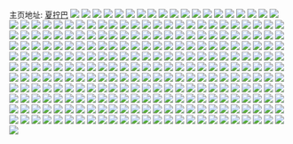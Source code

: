 主页地址: [夏拧巴](https://weibo.com/u/1822581193) 
![](https://wx4.sinaimg.cn/mw2000/6ca261c9ly1h9qlx9ss6xj20u0140qcn.jpg) 
![](https://wx4.sinaimg.cn/mw2000/6ca261c9ly1h9aac4j966j20n009lq3p.jpg) 
![](https://wx4.sinaimg.cn/mw2000/6ca261c9ly1h9aac4w2luj20u01hc4b4.jpg) 
![](https://wx4.sinaimg.cn/mw2000/6ca261c9ly1h9aac42l3dj20u01hcwrz.jpg) 
![](https://wx4.sinaimg.cn/mw2000/6ca261c9ly1h9aac58qmsj20n014qn0k.jpg) 
![](https://wx4.sinaimg.cn/mw2000/6ca261c9ly1h983s1e9cnj20u01hctma.jpg) 
![](https://wx4.sinaimg.cn/mw2000/6ca261c9ly1h983s1tjj8j20u01hcdru.jpg) 
![](https://wx4.sinaimg.cn/mw2000/6ca261c9ly1h983s0pmq3j20sg0lcn0m.jpg) 
![](https://wx4.sinaimg.cn/mw2000/6ca261c9ly1h983s2292dj20rs0kuq67.jpg) 
![](https://wx4.sinaimg.cn/mw2000/6ca261c9ly1h8sz9ukrclj21sc2dsh5a.jpg) 
![](https://wx4.sinaimg.cn/mw2000/6ca261c9ly1h8f7nd6ftsj20u01swdol.jpg) 
![](https://wx4.sinaimg.cn/mw2000/6ca261c9ly1h8f7neufgwj20u01sw7ba.jpg) 
![](https://wx4.sinaimg.cn/mw2000/6ca261c9ly1h8c3g30er0j23402c0kjm.jpg) 
![](https://wx4.sinaimg.cn/mw2000/6ca261c9ly1h8c3g3ulhqj20zg0zgqf2.jpg) 
![](https://wx4.sinaimg.cn/mw2000/6ca261c9ly1h8c3g0savvj23402c0hdv.jpg) 
![](https://wx4.sinaimg.cn/mw2000/6ca261c9ly1h8c3hkuafnj23402c0qv7.jpg) 
![](https://wx4.sinaimg.cn/mw2000/6ca261c9ly1h8c2v89jb3j21cs0rftlz.jpg) 
![](https://wx4.sinaimg.cn/mw2000/6ca261c9ly1h8bjxy1wlrj20zg1ba43i.jpg) 
![](https://wx4.sinaimg.cn/mw2000/6ca261c9ly1h8bjxxs83sj20n01ds1f6.jpg) 
![](https://wx4.sinaimg.cn/mw2000/6ca261c9ly1h8ag3rp6gkj20mw11y77z.jpg) 
![](https://wx4.sinaimg.cn/mw2000/6ca261c9ly1h83vv00fd3j20u0140tsi.jpg) 
![](https://wx4.sinaimg.cn/mw2000/6ca261c9ly1h83812s4gkj20u0140dmj.jpg) 
![](https://wx4.sinaimg.cn/mw2000/6ca261c9ly1h83812arzcj20u0140gsk.jpg) 
![](https://wx4.sinaimg.cn/mw2000/6ca261c9ly1h83813m7h1j20t51fsaih.jpg) 
![](https://wx4.sinaimg.cn/mw2000/6ca261c9ly1h81mnaukl7j20u00u0gqh.jpg) 
![](https://wx4.sinaimg.cn/mw2000/6ca261c9ly1h81mcagcboj20u01sy4c4.jpg) 
![](https://wx4.sinaimg.cn/mw2000/6ca261c9ly1h81mcaym8lj21hw0tz497.jpg) 
![](https://wx4.sinaimg.cn/mw2000/6ca261c9ly1h7wzmitrtyj20g107tt90.jpg) 
![](https://wx4.sinaimg.cn/mw2000/6ca261c9ly1h7wzmilz0mj20n00etjth.jpg) 
![](https://wx4.sinaimg.cn/mw2000/6ca261c9ly1h7u6uvwieoj22c03401kz.jpg) 
![](https://wx4.sinaimg.cn/mw2000/6ca261c9ly1h7np4u53qoj20op0yrgx4.jpg) 
![](https://wx4.sinaimg.cn/mw2000/6ca261c9ly1h7np4vmpyuj21d82gfe81.jpg) 
![](https://wx4.sinaimg.cn/mw2000/6ca261c9ly1h7np4w1q17j20py0ylwp6.jpg) 
![](https://wx4.sinaimg.cn/mw2000/6ca261c9ly1h7m7s1bkcaj20u01jj7co.jpg) 
![](https://wx4.sinaimg.cn/mw2000/6ca261c9ly1h7m7sc4ib1j20u01sx7ew.jpg) 
![](https://wx4.sinaimg.cn/mw2000/6ca261c9ly1h7egfl4272j20n00n0acx.jpg) 
![](https://wx4.sinaimg.cn/mw2000/6ca261c9ly1h7e01mba54j20sv1fbwp7.jpg) 
![](https://wx4.sinaimg.cn/mw2000/6ca261c9ly1h7dcpe7cjrj20s21dx41q.jpg) 
![](https://wx4.sinaimg.cn/mw2000/6ca261c9ly1h77gkuvxu2j22c02c0qv5.jpg) 
![](https://wx4.sinaimg.cn/mw2000/6ca261c9gy1h76ahq0wu2j21hc0u0n4c.jpg) 
![](https://wx4.sinaimg.cn/mw2000/6ca261c9ly1h758ow74kaj23402c0b2b.jpg) 
![](https://wx4.sinaimg.cn/mw2000/6ca261c9ly1h745hmvog1j20j00hnwen.jpg) 
![](https://wx4.sinaimg.cn/mw2000/6ca261c9ly1h6v0y6s5mwj20jz0lbt9h.jpg) 
![](https://wx4.sinaimg.cn/mw2000/6ca261c9ly1h6tfveoxzlj20r61ccgsi.jpg) 
![](https://wx4.sinaimg.cn/mw2000/6ca261c9ly1h6s1d5rgpaj225b2v3gzr.jpg) 
![](https://wx4.sinaimg.cn/mw2000/6ca261c9ly1h6mltjdpv3j22742xwe82.jpg) 
![](https://wx4.sinaimg.cn/mw2000/6ca261c9ly1h6mltiel9vj216o1kwx1g.jpg) 
![](https://wx4.sinaimg.cn/mw2000/6ca261c9ly1h6mltks000j216n1kw7mz.jpg) 
![](https://wx4.sinaimg.cn/mw2000/6ca261c9ly1h6mltk7l0dj22622w2x6p.jpg) 
![](https://wx4.sinaimg.cn/mw2000/6ca261c9ly1h6eh6sdpqqj226u2x4x6d.jpg) 
![](https://wx4.sinaimg.cn/mw2000/6ca261c9ly1h6eh6tuty8j220h35sqv5.jpg) 
![](https://wx4.sinaimg.cn/mw2000/6ca261c9ly1h6eh6rfqv3j225g2vab29.jpg) 
![](https://wx4.sinaimg.cn/mw2000/6ca261c9ly1h6eh6v6o1nj224v2uh7wh.jpg) 
![](https://wx4.sinaimg.cn/mw2000/6ca261c9ly1h5mquwyqq9j20sj1eptfu.jpg) 
![](https://wx4.sinaimg.cn/mw2000/6ca261c9ly1h58txng9ylj21d82h81kx.jpg) 
![](https://wx4.sinaimg.cn/mw2000/6ca261c9ly1h58txo0hqsj20qr0sggv8.jpg) 
![](https://wx4.sinaimg.cn/mw2000/6ca261c9ly1h58txogh3zj20n018zn53.jpg) 
![](https://wx4.sinaimg.cn/mw2000/6ca261c9ly1h58hic11paj20n00fsdh5.jpg) 
![](https://wx4.sinaimg.cn/mw2000/6ca261c9ly1h51t12xajlj20ps1hcjwf.jpg) 
![](https://wx4.sinaimg.cn/mw2000/6ca261c9ly1h51t13bcfbj216o1kwdwm.jpg) 
![](https://wx4.sinaimg.cn/mw2000/6ca261c9ly1h51t13q3mdj216o1kwasf.jpg) 
![](https://wx4.sinaimg.cn/mw2000/6ca261c9ly1h4sqbk5dhpj215b0u046q.jpg) 
![](https://wx4.sinaimg.cn/mw2000/6ca261c9ly1h4sqbl8er2j21400u0wmk.jpg) 
![](https://wx4.sinaimg.cn/mw2000/6ca261c9ly1h4sqf4z0qoj216r0si0zs.jpg) 
![](https://wx4.sinaimg.cn/mw2000/6ca261c9ly1h4sqf4p5psj21910u0wqt.jpg) 
![](https://wx4.sinaimg.cn/mw2000/6ca261c9ly1h4sqf59kkjj215e0rktjx.jpg) 
![](https://wx4.sinaimg.cn/mw2000/6ca261c9ly1h4sqf5jstgj21400u0114.jpg) 
![](https://wx4.sinaimg.cn/mw2000/6ca261c9ly1h4sqf69n7cj21900u0n9d.jpg) 
![](https://wx4.sinaimg.cn/mw2000/6ca261c9ly1h4sqf6pjo3j21400u0gtt.jpg) 
![](https://wx4.sinaimg.cn/mw2000/6ca261c9ly1h4sqf7t8m0j21910u0wny.jpg) 
![](https://wx4.sinaimg.cn/mw2000/6ca261c9ly1h4iif7w3g5j22c03407wj.jpg) 
![](https://wx4.sinaimg.cn/mw2000/6ca261c9ly1h4iif9lnubj21o0280npd.jpg) 
![](https://wx4.sinaimg.cn/mw2000/6ca261c9ly1h4g0r29bqnj20s7141ap5.jpg) 
![](https://wx4.sinaimg.cn/mw2000/6ca261c9ly1h3wq6xh4kmj20p50kwtco.jpg) 
![](https://wx4.sinaimg.cn/mw2000/6ca261c9ly1h3u8h30xgij21ex2197wh.jpg) 
![](https://wx4.sinaimg.cn/mw2000/6ca261c9ly1h3u8h6m7b2j20u00v7dhv.jpg) 
![](https://wx4.sinaimg.cn/mw2000/6ca261c9ly1h3o9qq3o01j20u01hcdpy.jpg) 
![](https://wx4.sinaimg.cn/mw2000/6ca261c9ly1h3o9qqcv3xj20jg0elq3w.jpg) 
![](https://wx4.sinaimg.cn/mw2000/6ca261c9ly1h3o9qpmby5j20u0140147.jpg) 
![](https://wx4.sinaimg.cn/mw2000/6ca261c9ly1h2m88kydmhj20u014048q.jpg) 
![](https://wx4.sinaimg.cn/mw2000/6ca261c9ly1h2m88lb06vj20u01407dt.jpg) 
![](https://wx4.sinaimg.cn/mw2000/6ca261c9ly1h2m4qtkiucj20u0140aj5.jpg) 
![](https://wx4.sinaimg.cn/mw2000/6ca261c9ly1h2m4qtwea4j20u014048u.jpg) 
![](https://wx4.sinaimg.cn/mw2000/6ca261c9ly1h2m4qu8gq6j20u0140aj5.jpg) 
![](https://wx4.sinaimg.cn/mw2000/6ca261c9ly1h2m4qsxjopj20u0140qcx.jpg) 
![](https://wx4.sinaimg.cn/mw2000/6ca261c9ly1h2m4quwl5mj20u0140dpv.jpg) 
![](https://wx4.sinaimg.cn/mw2000/6ca261c9ly1h2jxssinwrj2102159dqt.jpg) 
![](https://wx4.sinaimg.cn/mw2000/6ca261c9ly1h2jxsu2n2ij21he1he1kx.jpg) 
![](https://wx4.sinaimg.cn/mw2000/6ca261c9ly1h2buh3jsf5j22c0340kjn.jpg) 
![](https://wx4.sinaimg.cn/mw2000/6ca261c9ly1h2buh15mngj21o0280hdt.jpg) 
![](https://wx4.sinaimg.cn/mw2000/6ca261c9ly1h1m17oxd0lj20hs0toarn.jpg) 
![](https://wx4.sinaimg.cn/mw2000/6ca261c9ly1h1ixnvqj4xj20u0140te7.jpg) 
![](https://wx4.sinaimg.cn/mw2000/6ca261c9ly1h1ixnwnns6j20u0140gtp.jpg) 
![](https://wx4.sinaimg.cn/mw2000/6ca261c9ly1h1ixoi5e05j20u0140446.jpg) 
![](https://wx4.sinaimg.cn/mw2000/6ca261c9ly1h1gljsjdkij20wq0u0jtx.jpg) 
![](https://wx4.sinaimg.cn/mw2000/6ca261c9ly1h1ez0ztbtlj20n00ty76p.jpg) 
![](https://wx4.sinaimg.cn/mw2000/6ca261c9ly1h17ttqaajlj20u00u079q.jpg) 
![](https://wx4.sinaimg.cn/mw2000/6ca261c9ly1h15lj5ok5sj20n00jswgp.jpg) 
![](https://wx4.sinaimg.cn/mw2000/6ca261c9ly1h13r4hadh7j21o0280e81.jpg) 
![](https://wx4.sinaimg.cn/mw2000/6ca261c9ly1h13r4iw9x5j21o0280e81.jpg) 
![](https://wx4.sinaimg.cn/mw2000/6ca261c9ly1h12eh2h4abj20n00g9dhe.jpg) 
![](https://wx4.sinaimg.cn/mw2000/6ca261c9ly1h10erhxehpj20n00dy0tw.jpg) 
![](https://wx4.sinaimg.cn/mw2000/6ca261c9ly1h10erih6kxj20n00csab4.jpg) 
![](https://wx4.sinaimg.cn/mw2000/6ca261c9ly1h10erhei38j20n00iegnp.jpg) 
![](https://wx4.sinaimg.cn/mw2000/6ca261c9ly1h10erjagosj20n00fa75h.jpg) 
![](https://wx4.sinaimg.cn/mw2000/6ca261c9ly1h10erlc9p5j20n00seju0.jpg) 
![](https://wx4.sinaimg.cn/mw2000/6ca261c9ly1h0ywq6lgr5j20p118jah8.jpg) 
![](https://wx4.sinaimg.cn/mw2000/6ca261c9ly1h0xz970cwsj20u00u07c0.jpg) 
![](https://wx4.sinaimg.cn/mw2000/6ca261c9ly1h0xz97ugsnj20u0140dpi.jpg) 
![](https://wx4.sinaimg.cn/mw2000/6ca261c9ly1h0xz98a74qj20u01407f0.jpg) 
![](https://wx4.sinaimg.cn/mw2000/6ca261c9ly1h0xz98uocjj20u0140tog.jpg) 
![](https://wx4.sinaimg.cn/mw2000/6ca261c9ly1h0wt72tw0tj20n00jgacw.jpg) 
![](https://wx4.sinaimg.cn/mw2000/6ca261c9ly1h0wt73ka9ej20u01hc4e1.jpg) 
![](https://wx4.sinaimg.cn/mw2000/6ca261c9ly1h0v3qjgg2zj20u00vpmzm.jpg) 
![](https://wx4.sinaimg.cn/mw2000/6ca261c9ly1h0ty03aalpj20n00x4ae1.jpg) 
![](https://wx4.sinaimg.cn/mw2000/6ca261c9ly1h0rsvkliabj20la0mqq6u.jpg) 
![](https://wx4.sinaimg.cn/mw2000/6ca261c9ly1h0rsvlxn2ij20u0140qg6.jpg) 
![](https://wx4.sinaimg.cn/mw2000/6ca261c9ly1h0qnep7yddj20jz0jw3yv.jpg) 
![](https://wx4.sinaimg.cn/mw2000/6ca261c9ly1h0qho89lvkj20p30ug451.jpg) 
![](https://wx4.sinaimg.cn/mw2000/6ca261c9ly1h0otwn3nv8j216o1kw7tg.jpg) 
![](https://wx4.sinaimg.cn/mw2000/6ca261c9ly1h0opxt4r9tj216o1kw1i0.jpg) 
![](https://wx4.sinaimg.cn/mw2000/6ca261c9ly1h0nrf57p7mj216o1kwavz.jpg) 
![](https://wx4.sinaimg.cn/mw2000/6ca261c9ly1h0nrf5i8lrj207c021dfo.jpg) 
![](https://wx4.sinaimg.cn/mw2000/6ca261c9ly1h0nje29bq1j20u0140q9u.jpg) 
![](https://wx4.sinaimg.cn/mw2000/6ca261c9ly1h0nje2plwij20u014045r.jpg) 
![](https://wx4.sinaimg.cn/mw2000/6ca261c9ly1h0nje397k7j20u0140tg5.jpg) 
![](https://wx4.sinaimg.cn/mw2000/6ca261c9ly1h0nje1k2upj20u0140wnc.jpg) 
![](https://wx4.sinaimg.cn/mw2000/6ca261c9ly1h0n5k5ost6j20u0140tgb.jpg) 
![](https://wx4.sinaimg.cn/mw2000/6ca261c9ly1h0n5k56430j21400u0qc4.jpg) 
![](https://wx4.sinaimg.cn/mw2000/6ca261c9ly1h0la9d2twdj21o02804qq.jpg) 
![](https://wx4.sinaimg.cn/mw2000/6ca261c9ly1h0la9atalxj21o0280x6p.jpg) 
![](https://wx4.sinaimg.cn/mw2000/6ca261c9ly1h0la9emv8gj21o0280e81.jpg) 
![](https://wx4.sinaimg.cn/mw2000/6ca261c9ly1h0la9f5ibjj21500ye489.jpg) 
![](https://wx4.sinaimg.cn/mw2000/6ca261c9ly1h0la9g31klj21o0280qv5.jpg) 
![](https://wx4.sinaimg.cn/mw2000/6ca261c9ly1h0kpapsleij22c0340u0z.jpg) 
![](https://wx4.sinaimg.cn/mw2000/6ca261c9ly1h0k6gx92inj20sg0hxmz5.jpg) 
![](https://wx4.sinaimg.cn/mw2000/6ca261c9ly1h0k1hfraovj20n00i5adx.jpg) 
![](https://wx4.sinaimg.cn/mw2000/6ca261c9ly1h0ioxen5e9j20k10azmyr.jpg) 
![](https://wx4.sinaimg.cn/mw2000/6ca261c9ly1h0ioy5o23jj20k40ibmyn.jpg) 
![](https://wx4.sinaimg.cn/mw2000/6ca261c9ly1h0go9nfg9zj22801o04qp.jpg) 
![](https://wx4.sinaimg.cn/mw2000/6ca261c9ly1h0go213nt1j21o0280hdt.jpg) 
![](https://wx4.sinaimg.cn/mw2000/6ca261c9ly1h0go21yai5j206o06odfu.jpg) 
![](https://wx4.sinaimg.cn/mw2000/6ca261c9ly1h0go22isghj22801o07wh.jpg) 
![](https://wx4.sinaimg.cn/mw2000/6ca261c9ly1h0fhe9aw3bj22801o0kjl.jpg) 
![](https://wx4.sinaimg.cn/mw2000/6ca261c9ly1h0fhec7f0vj22801o0hdt.jpg) 
![](https://wx4.sinaimg.cn/mw2000/6ca261c9ly1h0fhe7noi5j21o02807wh.jpg) 
![](https://wx4.sinaimg.cn/mw2000/6ca261c9ly1h0fhef8ze2j22801o04qp.jpg) 
![](https://wx4.sinaimg.cn/mw2000/6ca261c9ly1h0fhevdpzgj23402c07wi.jpg) 
![](https://wx4.sinaimg.cn/mw2000/6ca261c9ly1h0fhexbkm0j23402c0kjl.jpg) 
![](https://wx4.sinaimg.cn/mw2000/6ca261c9ly1h0ecxw5m3tj21xw2wvhdt.jpg) 
![](https://wx4.sinaimg.cn/mw2000/6ca261c9ly1h0ecxv5dipj21zt2zpb2a.jpg) 
![](https://wx4.sinaimg.cn/mw2000/6ca261c9ly1h0ecxy3tpij221631se82.jpg) 
![](https://wx4.sinaimg.cn/mw2000/6ca261c9ly1h0ecxz5ol6j21wr2v4x6p.jpg) 
![](https://wx4.sinaimg.cn/mw2000/6ca261c9ly1h0e7moomxej20n012w0wo.jpg) 
![](https://wx4.sinaimg.cn/mw2000/6ca261c9ly1h0e7mp4jcoj20n012yq6d.jpg) 
![](https://wx4.sinaimg.cn/mw2000/6ca261c9ly1h0e7mpg370j20cx0s0gno.jpg) 
![](https://wx4.sinaimg.cn/mw2000/6ca261c9ly1h0df5vxt53j20zk0k0n2l.jpg) 
![](https://wx4.sinaimg.cn/mw2000/6ca261c9ly1h0d9brhbynj21o02807wh.jpg) 
![](https://wx4.sinaimg.cn/mw2000/6ca261c9ly1h0d1jjeyiej20hs0fl405.jpg) 
![](https://wx4.sinaimg.cn/mw2000/6ca261c9ly1h0d1jkhlnwj22dc35sb2a.jpg) 
![](https://wx4.sinaimg.cn/mw2000/6ca261c9ly1h0bhd4nz49j20vc143q72.jpg) 
![](https://wx4.sinaimg.cn/mw2000/6ca261c9ly1h0bhdm674bj21o0280x6p.jpg) 
![](https://wx4.sinaimg.cn/mw2000/6ca261c9ly1h0ax6zxeobj21o0280x6p.jpg) 
![](https://wx4.sinaimg.cn/mw2000/6ca261c9ly1h0ax70nctdj21o0280e81.jpg) 
![](https://wx4.sinaimg.cn/mw2000/6ca261c9ly1h0ax6xyu7hj21o02807wh.jpg) 
![](https://wx4.sinaimg.cn/mw2000/6ca261c9ly1h0arxv1i6oj20n00q3ad1.jpg) 
![](https://wx4.sinaimg.cn/mw2000/6ca261c9ly1h09yrkw6iyj20mz0ztwjq.jpg) 
![](https://wx4.sinaimg.cn/mw2000/6ca261c9ly1h09q81rp66j20r71ceq9p.jpg) 
![](https://wx4.sinaimg.cn/mw2000/6ca261c9ly1h08mfdpbm1j20n00pg450.jpg) 
![](https://wx4.sinaimg.cn/mw2000/6ca261c9ly1h06ermai7mj20u01hcqce.jpg) 
![](https://wx4.sinaimg.cn/mw2000/6ca261c9ly1h03waxfko4j20u01hcgzn.jpg) 
![](https://wx4.sinaimg.cn/mw2000/6ca261c9ly1h03wb11hquj22dc35s7wk.jpg) 
![](https://wx4.sinaimg.cn/mw2000/6ca261c9ly1h03wawwkdij22dc35s7wk.jpg) 
![](https://wx4.sinaimg.cn/mw2000/6ca261c9ly1h03lh1x6gtj20k00zk7i5.jpg) 
![](https://wx4.sinaimg.cn/mw2000/6ca261c9ly1h02htf3zugj22ds1sc4qq.jpg) 
![](https://wx4.sinaimg.cn/mw2000/6ca261c9ly1h02htfnurjj20ca0cmgna.jpg) 
![](https://wx4.sinaimg.cn/mw2000/6ca261c9ly1h00k765syhj20ki0fc0xs.jpg) 
![](https://wx4.sinaimg.cn/mw2000/6ca261c9ly1gzwu4oiajkj20v908xwfn.jpg) 
![](https://wx4.sinaimg.cn/mw2000/6ca261c9ly1gzryswezz7j20n00lu0ud.jpg) 
![](https://wx4.sinaimg.cn/mw2000/6ca261c9ly1gzpzumbsajj21400u0wns.jpg) 
![](https://wx4.sinaimg.cn/mw2000/6ca261c9ly1gzpzumrkyaj21400u0n7u.jpg) 
![](https://wx4.sinaimg.cn/mw2000/6ca261c9ly1gznvm4xyi0j20n00medjm.jpg) 
![](https://wx4.sinaimg.cn/mw2000/6ca261c9ly1gzmsphprj5j20d109l3za.jpg) 
![](https://wx4.sinaimg.cn/mw2000/6ca261c9ly1gzmbklt76hj22ds2dsb29.jpg) 
![](https://wx4.sinaimg.cn/mw2000/6ca261c9ly1gzljemszwxj20n008mt9p.jpg) 
![](https://wx4.sinaimg.cn/mw2000/6ca261c9ly1gzjdmi11byj20u01hc4cr.jpg) 
![](https://wx4.sinaimg.cn/mw2000/6ca261c9ly1gzioz4xyjlj21sc2dsx6p.jpg) 
![](https://wx4.sinaimg.cn/mw2000/6ca261c9ly1gzipjwgahpj21sc2ds1ky.jpg) 
![](https://wx4.sinaimg.cn/mw2000/6ca261c9ly1gzghmmpj5bj20k00ocgqu.jpg) 
![](https://wx4.sinaimg.cn/mw2000/6ca261c9ly1gzgdt72zbej20mz0d7aar.jpg) 
![](https://wx4.sinaimg.cn/mw2000/6ca261c9ly1gzgdt78v1mj20mn0do74q.jpg) 
![](https://wx4.sinaimg.cn/mw2000/6ca261c9ly1gzfas9xko6j20n008umz3.jpg) 
![](https://wx4.sinaimg.cn/mw2000/6ca261c9ly1gzel4lip18j20jx08qwf9.jpg) 
![](https://wx4.sinaimg.cn/mw2000/6ca261c9ly1gzel4lqkkuj20n008t406.jpg) 
![](https://wx4.sinaimg.cn/mw2000/6ca261c9ly1gzel4l9w1jj20n00jgmym.jpg) 
![](https://wx4.sinaimg.cn/mw2000/6ca261c9ly1gzel7xdqqaj20n007v0ua.jpg) 
![](https://wx4.sinaimg.cn/mw2000/6ca261c9ly1gze9s3touxj21vi2ww1kz.jpg) 
![](https://wx4.sinaimg.cn/mw2000/6ca261c9ly1gze9s5bqozj22112n2x6q.jpg) 
![](https://wx4.sinaimg.cn/mw2000/6ca261c9ly1gze9s6skbnj21wr2gnhdu.jpg) 
![](https://wx4.sinaimg.cn/mw2000/6ca261c9ly1gze3woqn70j20dw0ijaf7.jpg) 
![](https://wx4.sinaimg.cn/mw2000/6ca261c9ly1gyxdegp027j21kw1kwb29.jpg) 
![](https://wx4.sinaimg.cn/mw2000/6ca261c9ly1gyxdehco37j21kw1kwh7h.jpg) 
![](https://wx4.sinaimg.cn/mw2000/6ca261c9ly1gyx9j8zfgjj20n00iq774.jpg) 
![](https://wx4.sinaimg.cn/mw2000/6ca261c9ly1gyx9j8qdvzj20n00j7gne.jpg) 
![](https://wx4.sinaimg.cn/mw2000/6ca261c9ly1gyx45p0jklj21kw1kw4qp.jpg) 
![](https://wx4.sinaimg.cn/mw2000/6ca261c9ly1gyx45pk6r3j21o01907o7.jpg) 
![](https://wx4.sinaimg.cn/mw2000/6ca261c9ly1gyiw7kshwuj20n00kb0ul.jpg) 
![](https://wx4.sinaimg.cn/mw2000/6ca261c9ly1gyfyxzw7haj20en0ghdif.jpg) 
![](https://wx4.sinaimg.cn/mw2000/6ca261c9ly1gyfyy0cu6dj20n00wado7.jpg) 
![](https://wx4.sinaimg.cn/mw2000/6ca261c9ly1gyfyy0qih2j20n00qtabr.jpg) 
![](https://wx4.sinaimg.cn/mw2000/6ca261c9ly1gyfyxzep0zj20ku0vpdol.jpg) 
![](https://wx4.sinaimg.cn/mw2000/6ca261c9ly1gyez819f1pj20n00sz0xn.jpg) 
![](https://wx4.sinaimg.cn/mw2000/6ca261c9ly1gy23xb3b6qj20k00cddgp.jpg) 
![](https://wx4.sinaimg.cn/mw2000/6ca261c9ly1gxp2bgjsttj21400u043c.jpg) 
![](https://wx4.sinaimg.cn/mw2000/6ca261c9ly1gxg4qqa48nj21sc2dse81.jpg) 
![](https://wx4.sinaimg.cn/mw2000/6ca261c9ly1gxeyqqvd3lj21bh16oe35.jpg) 
![](https://wx4.sinaimg.cn/mw2000/6ca261c9ly1gxeyqpr50cj21dq168qnr.jpg) 
![](https://wx4.sinaimg.cn/mw2000/6ca261c9ly1gxeyqruvgfj21ca16ox01.jpg) 
![](https://wx4.sinaimg.cn/mw2000/6ca261c9ly1gxeyqujenxj22id2c0hdu.jpg) 
![](https://wx4.sinaimg.cn/mw2000/6ca261c9ly1gxeyqw6aevj21aw16oe33.jpg) 
![](https://wx4.sinaimg.cn/mw2000/6ca261c9ly1gxeyqxve0uj21kw16oquj.jpg) 
![](https://wx4.sinaimg.cn/mw2000/6ca261c9ly1gxcofrkqi6j23402c0u0z.jpg) 
![](https://wx4.sinaimg.cn/mw2000/6ca261c9ly1gxbibc0nz0j23402c0u0x.jpg) 
![](https://wx4.sinaimg.cn/mw2000/6ca261c9ly1gxb8sev7o8j22c0340x6q.jpg) 
![](https://wx4.sinaimg.cn/mw2000/6ca261c9ly1gx5qe6h8yhj20u20ummzp.jpg) 
![](https://wx4.sinaimg.cn/mw2000/6ca261c9ly1gx43vrurxlj20qa1aqtn4.jpg) 
![](https://wx4.sinaimg.cn/mw2000/6ca261c9ly1gx43vs6owjj20qa1aqnc3.jpg) 
![](https://wx4.sinaimg.cn/mw2000/6ca261c9ly1gx27v8jepbj21kw16o4qp.jpg) 
![](https://wx4.sinaimg.cn/mw2000/6ca261c9ly1gx27v6x5zej21kw16o4qp.jpg) 
![](https://wx4.sinaimg.cn/mw2000/6ca261c9ly1gwzopovod0j21kw16okjl.jpg) 
![](https://wx4.sinaimg.cn/mw2000/6ca261c9ly1gwzopq7lthj21kw16onpd.jpg) 
![](https://wx4.sinaimg.cn/mw2000/6ca261c9ly1gwzopr8vjyj21kw16onpd.jpg) 
![](https://wx4.sinaimg.cn/mw2000/6ca261c9ly1gwzops8ekbj20sg1s04qp.jpg) 
![](https://wx4.sinaimg.cn/mw2000/6ca261c9ly1gwty8odlicj20n00cggm9.jpg) 
![](https://wx4.sinaimg.cn/mw2000/6ca261c9ly1gwpas6rz51j20n00f6wfm.jpg) 
![](https://wx4.sinaimg.cn/mw2000/6ca261c9ly1gwnvly40eej22c02c0e81.jpg) 
![](https://wx4.sinaimg.cn/mw2000/6ca261c9ly1gwly1rh2wyj226a2wd7st.jpg) 
![](https://wx4.sinaimg.cn/mw2000/6ca261c9ly1gwly1qb7fej21qr2j31kx.jpg) 
![](https://wx4.sinaimg.cn/mw2000/6ca261c9ly1gwly1sncmaj21yn2vrkgk.jpg) 
![](https://wx4.sinaimg.cn/mw2000/6ca261c9ly1gwly1u8f4fj22c03407wj.jpg) 
![](https://wx4.sinaimg.cn/mw2000/6ca261c9ly1gwly1wohfpj21sc2ds4qp.jpg) 
![](https://wx4.sinaimg.cn/mw2000/6ca261c9ly1gwly1vp4ddj22c03407wi.jpg) 
![](https://wx4.sinaimg.cn/mw2000/6ca261c9ly1gwkhb7feruj22c0340e81.jpg) 
![](https://wx4.sinaimg.cn/mw2000/6ca261c9ly1gwkhb8lqjij22c0340kjm.jpg) 
![](https://wx4.sinaimg.cn/mw2000/6ca261c9ly1gwkhbatpdaj22c0340qv7.jpg) 
![](https://wx4.sinaimg.cn/mw2000/6ca261c9ly1gwkhbcgf8dj23402c0qv5.jpg) 
![](https://wx4.sinaimg.cn/mw2000/6ca261c9ly1gwkheh7mvyj22ds1sckjl.jpg) 
![](https://wx4.sinaimg.cn/mw2000/6ca261c9ly1gwkchcza6ij21a91a9nmd.jpg) 
![](https://wx4.sinaimg.cn/mw2000/6ca261c9ly1gwjmkvw98wj22c02c04qp.jpg) 
![](https://wx4.sinaimg.cn/mw2000/6ca261c9ly1gwezb3p5esj22c0340qv5.jpg) 
![](https://wx4.sinaimg.cn/mw2000/6ca261c9ly1gwdkm8vo6rj21o0280b29.jpg) 
![](https://wx4.sinaimg.cn/mw2000/6ca261c9ly1gwdkm9wectj21o0280x6p.jpg) 
![](https://wx4.sinaimg.cn/mw2000/6ca261c9ly1gwdiks074yj20u01407cz.jpg) 
![](https://wx4.sinaimg.cn/mw2000/6ca261c9ly1gwbr1qtvk7j20xg0u2gou.jpg) 
![](https://wx4.sinaimg.cn/mw2000/6ca261c9ly1gw89y3hgx3j20j90gx0uf.jpg) 
![](https://wx4.sinaimg.cn/mw2000/6ca261c9ly1gw89y2vsauj20sg0iz0tp.jpg) 
![](https://wx4.sinaimg.cn/mw2000/6ca261c9ly1gw89y3urqsj20n00anwew.jpg) 
![](https://wx4.sinaimg.cn/mw2000/6ca261c9ly1gw6y7yk843j21400u04bb.jpg) 
![](https://wx4.sinaimg.cn/mw2000/6ca261c9ly1gw6y7yw73gj20n00q9jt3.jpg) 
![](https://wx4.sinaimg.cn/mw2000/6ca261c9ly1gw6y7zbv14j20n00hxgmo.jpg) 
![](https://wx4.sinaimg.cn/mw2000/6ca261c9ly1gw6y7zzb2sj20u0140qih.jpg) 
![](https://wx4.sinaimg.cn/mw2000/6ca261c9ly1gw45wdr1csj21o025e1ky.jpg) 
![](https://wx4.sinaimg.cn/mw2000/6ca261c9ly1gw45wc14m2j22c0340qv6.jpg) 
![](https://wx4.sinaimg.cn/mw2000/6ca261c9ly1gw45wecps9j21o0280hdt.jpg) 
![](https://wx4.sinaimg.cn/mw2000/6ca261c9ly1gw2dckctlbj22c03407wi.jpg) 
![](https://wx4.sinaimg.cn/mw2000/6ca261c9ly1gw2dcko2c1j20sg0g940z.jpg) 
![](https://wx4.sinaimg.cn/mw2000/6ca261c9ly1gw1r37gblmj20n01dswke.jpg) 
![](https://wx4.sinaimg.cn/mw2000/6ca261c9ly1gvysmap0jnj21q42aue81.jpg) 
![](https://wx4.sinaimg.cn/mw2000/6ca261c9ly1gvysm8kpmvj216o1kw4i2.jpg) 
![](https://wx4.sinaimg.cn/mw2000/6ca261c9ly1gvysmcb4uyj21sr2zxhdt.jpg) 
